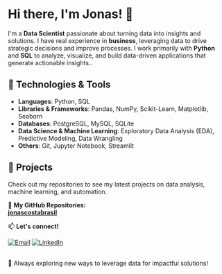 # Hi there, I'm Jonas! 👋

I'm a **Data Scientist** passionate about turning data into insights and solutions. I have real experience in **business**, leveraging data to drive strategic decisions and improve processes. I work primarily with **Python** and **SQL** to analyze, visualize, and build data-driven applications that generate actionable insights..

## 🔧 Technologies & Tools
- **Languages**: Python, SQL
- **Libraries & Frameworks**: Pandas, NumPy, Scikit-Learn, Matplotlib, Seaborn
- **Databases**: PostgreSQL, MySQL, SQLite
- **Data Science & Machine Learning**: Exploratory Data Analysis (EDA), Predictive Modeling, Data Wrangling
- **Others**: Git, Jupyter Notebook, Streamlit

## 📌 Projects
Check out my repositories to see my latest projects on data analysis, machine learning, and automation.

🔗 **My GitHub Repositories:**  
[**jonascostabrasil**](https://github.com/jonascostabrasil?tab=repositories)

📫 **Let's connect!**

  <a href="mailto:jonascostabrasil@gmail.com"><img src="https://skillicons.dev/icons?i=gmail" alt="Email" title="Email" /></a>
  <a href="https://www.linkedin.com/in/jonascostabrasil/" target="_blank"><img src="https://skillicons.dev/icons?i=linkedin" alt="LinkedIn" title="LinkedIn" /></a>
  <br>
  <br>

🚀 Always exploring new ways to leverage data for impactful solutions!
